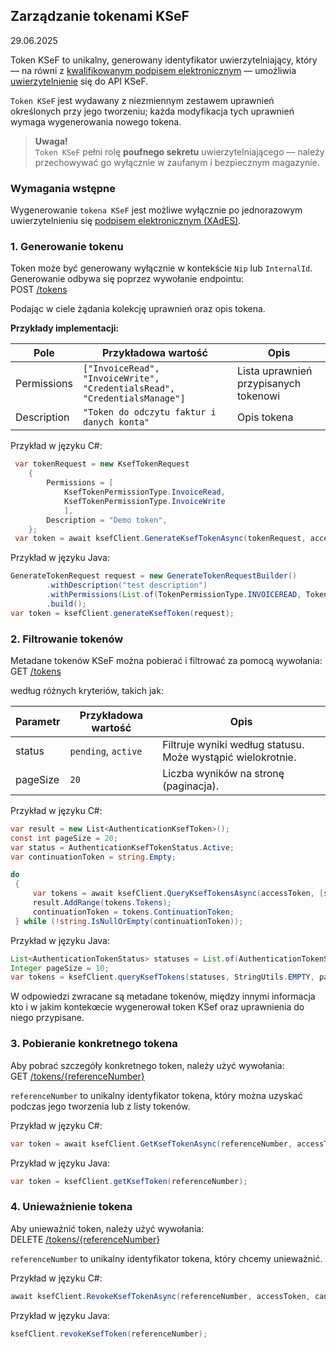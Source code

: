 ## Zarządzanie tokenami KSeF
29.06.2025

Token KSeF to unikalny, generowany identyfikator uwierzytelniający, który — na równi z [kwalifikowanym podpisem elektronicznym](uwierzytelnianie.md#21-uwierzytelnianie-kwalifikowanym-podpisem-elektronicznym) — umożliwia [uwierzytelnienie](uwierzytelnianie.md#22-uwierzytelnianie-tokenem-ksef) się do API KSeF.

```Token KSeF``` jest wydawany z niezmiennym zestawem uprawnień określonych przy jego tworzeniu; każda modyfikacja tych uprawnień wymaga wygenerowania nowego tokena.
> **Uwaga!** <br>
> ```Token KSeF``` pełni rolę **poufnego sekretu** uwierzytelniającego — należy przechowywać go wyłącznie w zaufanym i bezpiecznym magazynie.


### Wymagania wstępne

Wygenerowanie ```tokena KSeF``` jest możliwe wyłącznie po jednorazowym uwierzytelnieniu się [podpisem elektronicznym (XAdES)](uwierzytelnianie.md#21-uwierzytelnianie-kwalifikowanym-podpisem-elektronicznym).

### 1. Generowanie tokenu  

Token może być generowany wyłącznie w kontekście `Nip` lub `InternalId`. Generowanie odbywa się poprzez wywołanie endpointu:  
POST [/tokens](https://ksef-test.mf.gov.pl/docs/v2/index.html#tag/Tokeny/paths/~1api~1v2~1tokens/post)

Podając w ciele żądania kolekcję uprawnień oraz opis tokena.

 **Przykłady implementacji:** <br>

| Pole        | Przykładowa wartość                         | Opis                                       |
|-------------|---------------------------------------------|--------------------------------------------|
| Permissions | `["InvoiceRead", "InvoiceWrite", "CredentialsRead", "CredentialsManage"]`        | Lista uprawnień przypisanych tokenowi      |
| Description | `"Token do odczytu faktur i danych konta"` | Opis tokena                                 |


Przykład w języku C#:
```csharp
 var tokenRequest = new KsefTokenRequest
    {
        Permissions = [
            KsefTokenPermissionType.InvoiceRead,
            KsefTokenPermissionType.InvoiceWrite
            ],
        Description = "Demo token",
    };
 var token = await ksefClient.GenerateKsefTokenAsync(tokenRequest, accessToken, cancellationToken);
```

Przykład w języku Java:
```java
GenerateTokenRequest request = new GenerateTokenRequestBuilder()
        .withDescription("test description")
        .withPermissions(List.of(TokenPermissionType.INVOICEREAD, TokenPermissionType.INVOICEWRITE, TokenPermissionType.CREDENTIALSREAD))
        .build();
var token = ksefClient.generateKsefToken(request);
```

### 2. Filtrowanie tokenów

Metadane tokenów KSeF można pobierać i filtrować za pomocą wywołania:<br>
GET [/tokens](https://ksef-test.mf.gov.pl/docs/v2/index.html#tag/Tokeny/paths/~1api~1v2~1tokens/get)

według różnych kryteriów, takich jak:

| Parametr  | Przykładowa wartość          | Opis                                                       |
|-----------|-------------------------------|------------------------------------------------------------|
| status    | `pending`, `active`           | Filtruje wyniki według statusu. Może wystąpić wielokrotnie.|
| pageSize  | `20`                           | Liczba wyników na stronę (paginacja).                      |

Przykład w języku C#:
```csharp
var result = new List<AuthenticationKsefToken>();
const int pageSize = 20;
var status = AuthenticationKsefTokenStatus.Active;
var continuationToken = string.Empty;

do
 {
     var tokens = await ksefClient.QueryKsefTokensAsync(accessToken, [status], continuationToken, pageSize, cancellationToken);
     result.AddRange(tokens.Tokens);
     continuationToken = tokens.ContinuationToken;
 } while (!string.IsNullOrEmpty(continuationToken));
```

Przykład w języku Java:
```java
List<AuthenticationTokenStatus> statuses = List.of(AuthenticationTokenStatus.ACTIVE);
Integer pageSize = 10;
var tokens = ksefClient.queryKsefTokens(statuses, StringUtils.EMPTY, pageSize);
```

W odpowiedzi zwracane są metadane tokenów, między innymi informacja kto i w jakim kontekœcie wygenerował token KSef oraz uprawnienia do niego przypisane.

### 3. Pobieranie konkretnego tokena

Aby pobrać szczegóły konkretnego token, należy użyć wywołania:<br>
GET [/tokens/\{referenceNumber\}](https://ksef-test.mf.gov.pl/docs/v2/index.html#tag/Tokeny/paths/~1api~1v2~1tokens~1%7BreferenceNumber%7D/get)

```referenceNumber``` to unikalny identyfikator tokena, który można uzyskać podczas jego tworzenia lub z listy tokenów.

Przykład w języku C#:
```csharp
var token = await ksefClient.GetKsefTokenAsync(referenceNumber, accessToken, cancellationToken);
```
Przykład w języku Java:
```java
var token = ksefClient.getKsefToken(referenceNumber);
```

### 4. Unieważnienie tokena

Aby unieważnić token, należy użyć wywołania:<br>
DELETE [/tokens/\{referenceNumber\}](https://ksef-test.mf.gov.pl/docs/v2/index.html#tag/Tokeny/paths/~1api~1v2~1tokens~1%7BreferenceNumber%7D/delete)

```referenceNumber``` to unikalny identyfikator tokena, który chcemy unieważnić.

Przykład w języku C#:
```csharp
await ksefClient.RevokeKsefTokenAsync(referenceNumber, accessToken, cancellationToken);
```

Przykład w języku Java:
```java
ksefClient.revokeKsefToken(referenceNumber);
```
